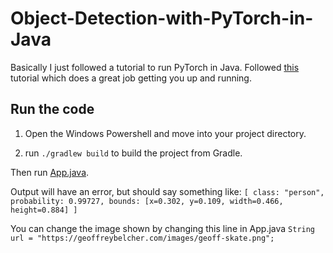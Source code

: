 # Object-Detection-with-PyTorch-in-Java

Basically I just followed a tutorial to run PyTorch in Java. Followed [this](https://towardsdatascience.com/implement-object-detection-with-pytorch-in-java-in-5-minutes-c3ba5769e7aa) tutorial which does a great job getting you up and running.

## Run the code
1. Open the Windows Powershell and move into your project directory. 

2. run `./gradlew build` to build the project from Gradle.

Then run [App.java](https://github.com/yeoffrey/Object-Detection-with-PyTorch-in-Java/blob/master/src/main/java/com/geoffreybelcher/app/App.java).

Output will have an error, but should say something like:
`[
	class: "person", probability: 0.99727, bounds: [x=0.302, y=0.109, width=0.466, height=0.884]
]`

You can change the image shown by changing this line in App.java
`String url = "https://geoffreybelcher.com/images/geoff-skate.png";`
